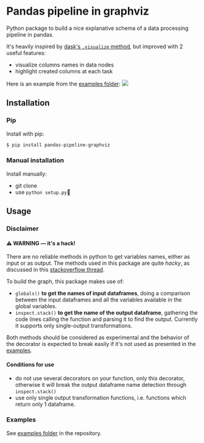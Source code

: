 # Pandas pipeline in graphviz

Python package to build a nice explanative schema of a data processing pipeline in pandas.

It's heavily inspired by [dask's `.visualize` method](https://docs.dask.org/en/latest/graphviz.html), but improved with 2 useful features:
- visualize columns names in data nodes
- highlight created columns at each task

Here is an example from the [examples folder](examples):
![](examples/03_apply_pandas_pipeline_decorator.png)


## Installation

### Pip

Install with pip:
```bash
$ pip install pandas-pipeline-graphviz
```

### Manual installation

Install manually:
- git clone
- use `python setup.py`

## Usage

### Disclaimer

#### ⚠️ WARNING — it's a hack!

There are no reliable methods in python to get variables names, either as input or as output. The methods used in this package are quite _hacky_, as discussed in this [stackoverflow thread](https://stackoverflow.com/questions/2749796/how-to-get-the-original-variable-name-of-variable-passed-to-a-function).

To build the graph, this package makes use of:
- `globals()` **to get the names of input dataframes**, doing a comparison between the input dataframes and all the variables available in the global variables.
- `inspect.stack()` **to get the name of the output dataframe**, gathering the code lines calling the function and parsing it to find the output. Currently it supports only single-output transformations.

Both methods should be considered as experimental and the behavior of the decorator is expected to break easily if it's not used as presented in the [examples](examples).

#### Conditions for use

- do not use several decorators on your function, only this decorator, otherwise it will break the output dataframe name detection through `inspect.stack()`
- use only single output transformation functions, i.e. functions which return only 1 dataframe.

### Examples

See [examples folder](examples) in the repository.
